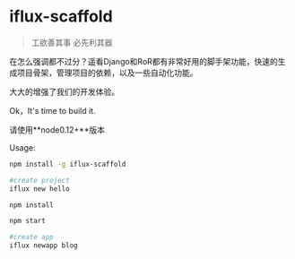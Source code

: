 # iflux-scaffold

> 工欲善其事 必先利其器

在怎么强调都不过分？遥看Django和RoR都有非常好用的脚手架功能，快速的生成项目骨架，管理项目的依赖，以及一些自动化功能。

大大的增强了我们的开发体验。

Ok，It's time to build it.

请使用**node0.12+**版本

Usage:
  ```sh
  npm install -g iflux-scaffold

  #create project
  iflux new hello

  npm install

  npm start

  #create app
  iflux newapp blog

  ```
